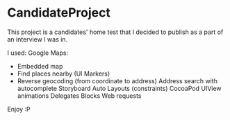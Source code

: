 # CandidateProject
This project is a candidates' home test that I decided to publish as a part of an interview I was in.

I used:
Google Maps:
- Embedded map
- Find places nearby (UI Markers)
- Reverse geocoding (from coordinate to address)
Address search with autocomplete
Storyboard
Auto Layouts (constraints)
CocoaPod
UIView animations
Delegates
Blocks
Web requests

Enjoy :P
